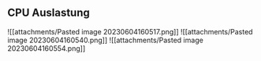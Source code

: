 ## CPU Auslastung
![[attachments/Pasted image 20230604160517.png]]
![[attachments/Pasted image 20230604160540.png]]
![[attachments/Pasted image 20230604160554.png]]
